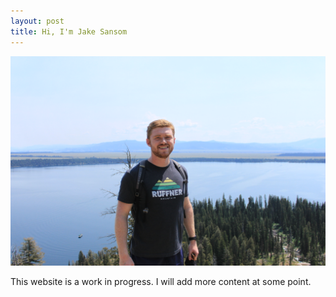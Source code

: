 ```yaml
---
layout: post
title: Hi, I'm Jake Sansom
---
```


![Hiking in Grand Tetons National Park](/_content/profile.JPG "Hiking in Grand Tetons National Park")

This website is a work in progress. I will add more content at some point.